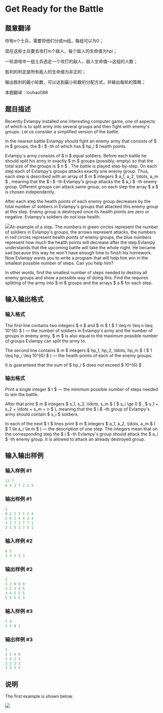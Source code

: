 # Get Ready for the Battle

## 题意翻译

你有n个士兵，需要将他们分成m组，每组可以为0；

现在这些士兵要去攻打m个敌人，每个敌人的生命值为hpi；

一轮游戏中一组士兵选定一个攻打的敌人，敌人生命值-=这组的人数；

胜利的判定是所有敌人的生命值为非正的；

输出胜利的最小轮数，可以达到最小轮数的分配方式，并输出每轮的策略；

本题翻译：louhao088

## 题目描述

Recently Evlampy installed one interesting computer game, one of aspects of which is to split army into several groups and then fight with enemy's groups. Let us consider a simplified version of the battle.

In the nearest battle Evlampy should fight an enemy army that consists of $ m $ groups, the $ i $ -th of which has $ hp_i $ health points.

Evlampy's army consists of $ n $ equal soldiers. Before each battle he should split his army in exactly $ m $ groups (possibly, empty) so that the total size of the groups is $ n $ . The battle is played step-by-step. On each step each of Evlampy's groups attacks exactly one enemy group. Thus, each step is described with an array of $ m $ integers $ a_1, a_2, \ldots, a_m $ , meaning that the $ i $ -th Evlampy's group attacks the $ a_i $ -th enemy group. Different groups can attack same group, on each step the array $ a $ is chosen independently.

After each step the health points of each enemy group decreases by the total number of soldiers in Evlampy's groups that attacked this enemy group at this step. Enemy group is destroyed once its health points are zero or negative. Evlampy's soldiers do not lose health.

![](https://cdn.luogu.com.cn/upload/vjudge_pic/CF1119G/edf5f25d98548aaccf45c3eec9aa6deb282c18da.png)An example of a step. The numbers in green circles represent the number of soldiers in Evlampy's groups, the arrows represent attacks, the numbers in red circles represent health points of enemy groups, the blue numbers represent how much the health points will decrease after the step.Evlampy understands that the upcoming battle will take the whole night. He became sad because this way he won't have enough time to finish his homework. Now Evlampy wants you to write a program that will help him win in the smallest possible number of steps. Can you help him?

In other words, find the smallest number of steps needed to destroy all enemy groups and show a possible way of doing this. Find the requires splitting of the army into $ m $ groups and the arrays $ a $ for each step.

## 输入输出格式

### 输入格式

The first line contains two integers $ n $ and $ m $ ( $ 1 \leq m \leq n \leq 10^{6} $ ) — the number of soldiers in Evlampy's army and the number of groups in enemy army. $ m $ is also equal to the maximum possible number of groups Evlampy can split the army to.

The second line contains $ m $ integers $ hp_1, hp_2, \ldots, hp_m $ ( $ 1 \leq hp_i \leq 10^{6} $ ) — the health points of each of the enemy groups.

It is guaranteed that the sum of $ hp_i $ does not exceed $ 10^{6} $ .

### 输出格式

Print a single integer $ t $ — the minimum possible number of steps needed to win the battle.

After that print $ m $ integers $ s_1, s_2, \ldots, s_m $ ( $ s_i \ge 0 $ , $ s_1 + s_2 + \ldots + s_m = n $ ), meaning that the $ i $ -th group of Evlampy's army should contain $ s_i $ soldiers.

In each of the next $ t $ lines print $ m $ integers $ a_1, a_2, \ldots, a_m $ ( $ 1 \le a_i \le m $ ) — the description of one step. The integers mean that on the corresponding step the $ i $ -th Evlampy's group should attack the $ a_i $ -th enemy group. It is allowed to attack an already destroyed group.

## 输入输出样例

### 输入样例 #1

```cpp
13 7
6 4 3 7 2 1 5

```
### 输出样例 #1

```cpp
3
0 1 2 3 1 2 4
2 6 2 4 4 2 4
3 1 7 1 7 7 1
3 1 5 3 7 5 1

```
### 输入样例 #2

```cpp
6 5
3 3 3 3 3

```
### 输出样例 #2

```cpp
3
3 3 0 0 0
1 2 3 4 5
3 4 5 5 5
5 5 5 5 5

```
### 输入样例 #3

```cpp
7 4
1 5 9 2

```
### 输出样例 #3

```cpp
3
1 2 4 0
1 4 2 3
2 3 3 3
3 3 3 3
```


## 说明

The first example is shown below.

![](https://cdn.luogu.com.cn/upload/vjudge_pic/CF1119G/83b26697e1512ab6ed6ffa18c7896b3d481f3fad.png)

